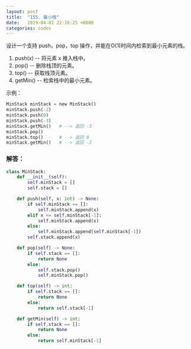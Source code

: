 ```yaml
---
layout: post
title:  "155. 最小栈"
date:   2019-04-01 22:16:25 +0800
categories: codes
---
```


设计一个支持 push，pop，top 操作，并能在O(1)时间内检索到最小元素的栈。
1. push(x) -- 将元素 x 推入栈中。  
2. pop() -- 删除栈顶的元素。  
3. top() -- 获取栈顶元素。  
3. getMin() -- 检索栈中的最小元素。  

示例：  
 
```python
MinStack minStack = new MinStack()
minStack.push(-2)
minStack.push(0)
minStack.push(-3)
minStack.getMin()   # --> 返回 -3
minStack.pop()
minStack.top()      # --> 返回 0
minStack.getMin()   # --> 返回 -2
```

### 解答：  

```python
class MinStack:
    def __init__(self):
        self.minStack = []
        self.stack = []

    def push(self, x: int) -> None:
        if self.minStack == []:
            self.minStack.append(x)
        elif x <= self.minStack[-1]:
            self.minStack.append(x)
        else:
            self.minStack.append(self.minStack[-1])
        self.stack.append(x)

    def pop(self) -> None:
        if self.stack == []:
            return None
        else:
            self.stack.pop()
            self.minStack.pop()

    def top(self) -> int:
        if self.stack == []:
            return None
        else:
            return self.stack[-1]

    def getMin(self) -> int:
        if self.stack == []:
            return None
        else:
            return self.minStack[-1]
```

